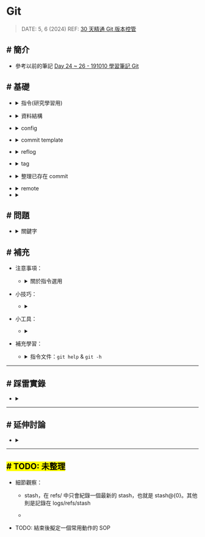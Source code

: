 ##### <!-- 收起 -->

<!----------- ref start ----------->

[Day 24 ~ 26 - 191010 學習筆記 Git]: https://ithelp.ithome.com.tw/articles/10226733
[30 天精通 Git 版本控管]: https://ithelp.ithome.com.tw/users/20004901/ironman/525
[使用 git commit template 管理 git log]: https://medium.com/dev-chill/%E4%BD%BF%E7%94%A8-git-commit-template-%E7%AE%A1%E7%90%86-git-log-cb70f95fda2f
[.gitmessage.txt]: ../src/code/.gitmessage.txt
[Git Commit Message 這樣寫會更好]: https://wadehuanglearning.blogspot.com/2019/05/commit-commit-commit-why-what-commit.html
[git-commit-message]: https://github.com/joelparkerhenderson/git-commit-message
[gc 條件設定]: https://www.git-scm.com/docs/git-gc#_configuration
[Understanding git gc --auto]: https://stackoverflow.com/questions/16337498/understanding-git-gc-auto

<!------------ ref end ------------>

# Git

> DATE: 5, 6 (2024)
> REF: [30 天精通 Git 版本控管]

## # 簡介

- 參考以前的筆記 [Day 24 ~ 26 - 191010 學習筆記 Git]

## # 基礎

<!-- 指令(研究學習用) -->

- <details close>
  <summary>指令(研究學習用)</summary>

  <!-- git cat-file -p [HASH ID] -->

  - <details close>
    <summary><code>git cat-file -p [HASH ID]</code></summary>

    - 查看該物件內容
    - hashID 會是該物件檔案名稱
    - 也可直接查看 ref，EX. `git cat-file -p HEAD`

    </details>

  <!-- git cat-file -t [HASH ID] -->

  - <details close>
    <summary><code>git cat-file -t [HASH ID]</code></summary>

    - 查看該物件種類 (commit、tree、blob、tag)

    </details>

  <!-- git show-ref [NAME] -->

  - <details close>
    <summary><code>git show-ref [NAME]</code></summary>

    - 查看符合 ref 所代表的所有 HASH ID 跟 path
    - 只會查詢 refs/ 中的內容

    - EX.

      ```sh
      $ git show-ref master

      c3bd002d4dcf4169512e94d66bf1db5d648cea17 refs/heads/master
      8gj3h4y38cc334d7060blm3c13jw748a3b75d9a8 refs/remotes/origin/master

      $ git show-ref HEAD

      8gj3h4y38cc334d7060blm3c13jw748a3b75d9a8 refs/remotes/origin/HEAD
      ```

    </details>

  <!-- git rev-parse [NAME] -->

  - <details close>
    <summary><code>git rev-parse [NAME]</code></summary>

    - 查看該名稱所代表的 HASH ID
    - EX.

      ```sh
      $ git rev-parse master
      c3bd002d4dcf4169512e94d66bf1db5d648cea17
      ```

    </details>

  </details>

<!-- 資料結構 -->

- <details close>
  <summary>資料結構</summary>

  <!-- 物件種類 -->

  - <details close>
    <summary>物件種類：commit、tree、blob、tag</summary>

    <!-- commit：包含 tree、parent、author、committer -->

    - <details close>
      <summary>commit：包含 tree、parent、author、committer</summary>

      <!-- 什麼情況會造成合併三條以上分支？ -->

      - <details close>
        <summary>合併三個以上分支，就會有三個以上的 parent。那什麼情況會造成合併三條以上分支？</summary>

        - EX. `git stash save -u`

          - 這個做法會分別將 worktree、index(untracked)、tracked 存成一個 stash
          - 則此時的表現方式是該 stash 會有三個 parent，分別為那三個狀態

          ```sh
          $ git cat-file -p stash
          tree 6381dc317d7a3c2cac9fd0bf383b6b5427b633bb     # worktree  (unmodified/modified)
          parent d5301505f50aa16b1f12cc195897185334c4f044   # HEAD
          parent f07891d84a88efc08f3f305dc59d255a4c1bb68a   # index     (staged)
          parent 18f5efab303dbb7920ae15e71e5b3e62b0381d16   # untracked

          WIP on master: d530150 TEST git 1
          ```

        </details>

      </details>

    <!-- tree：包含 tree、blob -->

    - <details close>
      <summary>tree：包含 tree、blob</summary>

      -

      </details>

    <!-- blob：包含完整一份 file 內容 -->

    - <details close>
      <summary>blob：包含完整一份 file 內容</summary>

      -

      </details>

    <!-- tag：包含 object、type、tag、tagger -->

    - <details close>
      <summary>tag：包含 object、type、tag、tagger</summary>

      -

      </details>

    </details>

  <!-- 儲存流程 -->

  - <details close>
    <summary>儲存流程</summary>

    - commit 後，會先將所有單一 file 以 zlib 演算法壓縮成 blob，包含整個完整的內容，而不只儲存檔案間的差異，存於 `.git/objects/` 中

    - 後面 commit 改回與更之前完全相同內容，也只有一份 blob ，因為 hash 一樣

    - 達到條件後，才利用 delta compression 演算法，封裝後存於 `.git/objects/pack/` 中，每個 pack 包含兩個檔案 `.idx` & `.pack`

    - 自動封裝以 `gc.auto` 設定條件啟動封裝鬆散的 object，以 `gc.autoPackLimit` 設定條件啟動合併 pack

      - [gc 條件設定]
      - [Understanding git gc --auto]

    - 用 `git gc` 手動執行，封裝鬆散的 object，並合併 pack

    </details>

  </details>

<!-- config -->

- <details close>
  <summary>config</summary>

  <!-- 順序：local -> global -> system -->

  - <details close>
    <summary>順序：local -> global -> system</summary>

    - 如果在多個地方設置同一屬性，則 `--local` 會蓋過 `--global` 再蓋過 `--system`

    ```sh
    ## EX.

    $ git config --list --system
    user.name=ocup1

    $ git config --list --global
    user.name=ocup2

    $ git config --list --local
    user.name=ocup3

    $ git config --list
    user.name=ocup1
    user.name=ocup2
    user.name=ocup3

    ## --> 則最後是 ocup3 生效
    ```

    </details>

  <!-- 常用設定 -->

  - <details close>
    <summary>常用設定</summary>

    - `git config --global core.editor "code --wait"` - 設定使用 vscode 編輯
    - `git config --local commit.template "./.gitmessage.txt"` - 設定 commit 模板
    - `git config --global commit.cleanup "strip"` - 設定 commit 依照哪個模式 cleanup。用 SourceTree 可能需要設定

    </details>

  <!-- 日期格式 -->

  - <details close>
    <summary>日期格式</summary>

    - [Git Date 原始碼](https://git.kernel.org/pub/scm/git/git.git/tree/date.c)
    - EX. "never"、"7 days"、"1 day"

    </details>

  <!-- 其他細節 -->

  - <details close>
    <summary>其他細節</summary>

    - windows 在設定 `--system` 時，可能需要切換成管理員權限，才能設定正確
    - macOS 中 `credential.helper=osxkeychain` 將你的憑證（如 GitHub、GitLab 的帳密）安全地存儲在 macOS 的鑰匙串中，以便進行身份驗證時自動填充，無需每次都手動輸入

    </details>

  </details>

<!-- commit template -->

- <details close>
  <summary>commit template</summary>

  - 模板：[.gitmessage.txt]

  - REF

    - [使用 git commit template 管理 git log]
    - [Git Commit Message 這樣寫會更好]
    - [git-commit-message]

  - 流程改善：

    - 設定使用 vscode 開啟編輯
    - 提供 template，註解中描述規則
    - 使用 hook 自動檢查 commit 是否符合規則

  </details>

<!-- reflog -->

- <details close>
  <summary>reflog</summary>

  <!-- 紀錄"使用指令"改變狀態的動作 -->

  - <details close>
    <summary>紀錄"使用指令"改變狀態的動作</summary>

    - 像是 `ORIG_HEAD` 那樣，只是它記錄了所有的動作
    - 包含：commit、checkout、pull、push、merge、reset、clone、branch、rebase、stash..etc

    </details>

  <!-- HEAD@{0} -->

  - <details close>
    <summary><code>HEAD@{0}</code></summary>

    - 可用 `git reflog` 查詢
    - 以 `HEAD@{0}` 來標記最新紀錄，也就是 `HEAD`
    - 依此類推 `HEAD@{1}`, `HEAD@{2}`..，數字越大越舊

    </details>

  <!-- 紀錄在 `.git\logs\` -->

  - <details close>
    <summary>紀錄在 <code>.git\logs\</code></summary>

    - 還分多種 EX. HEAD、master、remote..等等

    </details>

  <!-- 預設保留時間 -->

  - <details close>
    <summary>預設保留時間</summary>

    - 紀錄保留 90 天
    - 紀錄中已經不存在任何分支上的 commit 物件保留 30 天
    - `gc.reflogExpire "90 days"` & `gc.reflogExpireUnreachable "30 days"`

    </details>

  <!-- 常用指令 -->

  - <details close>
    <summary>常用指令</summary>

    - `git reflog`
    - `git reflog delete "ref@{specifier}"` (EX. HEAD@{0})
    - `git reflog expire --expire=now --all`
    - `git config --global gc.reflogExpire "never"`
    - `git config --global gc.reflogExpireUnreachable "never"`

    </details>

  </details>

<!-- tag -->

- <details close>
  <summary>tag</summary>

  - lightweight tag

    - `git tag`
    - 只會有一個 tag ref 指向 commit
    - 若加上 `-m` 也會自動升級為 annotated tag

  - annotated tag

    - `git tag -a`
    - 會新增一個 tag object，並有一個 tag ref 指向 tag
    - 才有 metadata 描述
    - 可以用 GnuPG 金鑰簽章
    - 通常使用此種

  </details>

<!-- 整理 commit 的方法 -->

- <details close>
  <summary>整理已存在 commit</summary>

  <!-- revert -->

  - <details close>
    <summary>revert</summary>

    - 定義：恢復所選 commit 所做的動作，合併到 HEAD

      - EX. 若 commit1 是「將 1 改成 2」，則 git revert commit1 是「將 2 改成 1」，合併到 HEAD

    - 時機：想恢復某次 commit 所做動作

    - 指令：

      - `git revert [commitID]`

      - `git revert -n`

        - revert 後不直接 commit
        - 執行完後，並不是用 `git commit` 建立版本，正確方式：
          - `git revert --continue`: 代替 git commit
          - `git revert --abort`: 放棄 revert

    </details>

  <!-- cherry-pick -->

  - <details close>
    <summary>cherry-pick</summary>

    - 定義：重新套用所選 commit 所做的動作，合併到 HEAD

    - 時機：只想將分支中，其中幾個 commit 合併到 master

    - 指令：

      - `git cherry-pick -x`: 在 commit 訊息中加入是從哪裡撿來

        - EX. `cherry picked from commit dc070...`
        - 需注意可能 pick 後，該分支刪除後也找不到反而困惑，所以不一定較好

      - `git cherry-pick -e`: 先編輯 commit 訊息
      - `git cherry-pick -n`: 不直接 commit

    </details>

  <!-- rebase -->

  - <details close>
    <summary>rebase</summary>

    - 定義：重新修改目前分支的「基礎版本」，把另外一個分支當成目前分支的 Base

      - EX. 處在 branch1，執行 `git rebase master`

        - 原本 branch1 有 branch1 自己的 Base，將 branch1 的 base 改成 master 的 Base

        ```
        原本：
          branch1:
            commit4
            commit3
            commit1

          master:
            commit2
            commit1

        使用後：
          branch1:
            commit4
            commit3
            commit2
            commit1

          master:
            commit2
            commit1
        ```

    - 時機：

    - 指令：

      - `git rebase [commitID] -i`

        - 可指定 Base 的起點 (rewinding head)，從 commitID 開始
        - `-i` 可選擇要對途中每個 commit 做哪些動作 (pick, reword, edit, squash, fixup, ...)
        - 有修改過的 commit(以及後續的 commit) 都會建立新的 commit 物件
        - EX. 舉例以 edit 來移除該 commit 中的某個異動的流程

          ```sh
          # 1. 列出該 commit 所有的異動檔案名稱
          $ git diff --name-only HEAD~

          # 2. 將想要移出掉的異動檔案移出 index
          $ git reset HEAD~ [path]

          # 3. 將現況存進此 commit
          $ git commit --amend

          # 4. 繼續 rebase 後續動作
          $ git rebase --continue
          ```

    </details>

  </details>

<!-- remote 觀念 -->

- <details close>
  <summary>remote</summary>

  <!-- 分支 -->

  - <details close>
    <summary>分支</summary>

    - 分支 & 追蹤分支

      - 分支：refs/heads/ 中的那些
      - 追蹤分支：refs/remotes/ 中的那些

        - EX. 本地的 refs/remotes/origin/master，用來追蹤 origin remote 的 master

    - 在本地有：本地分支 & 本地追蹤分支
    - 在遠端有：遠端分支 & 遠端追蹤分支

    </details>

  <!-- refspec -->

  - <details close>
    <summary>refspec</summary>

    - 定義：用來設定直接以 `git push` & `git fetch`，未指定 remote repo & branch 時，要執行的 repo、branch 組合 (設定檔：`.git/config`)

    - 範例：

      ```sh
      [branch "master"]
        remote = git@your/url.git
        merge = refs/heads/master
      [remote "origin"]
        url = git@your/url.git
        fetch = +refs/heads/master:refs/remotes/origin/master
        fetch = +refs/heads/test:refs/remotes/origin/test
      ```

    - 其他：

      - 沒設定也可以 `git push/fetch [remote_name] [branch_name]` 方式來 push/fetch

    - 指令：

      - 新增與移除 fetch 設定

        ```sh
        git config --add remote.origin.fetch +refs/heads/test:refs/remotes/origin/test
        git config --unset remote.origin.fetch +refs/heads/test:refs/remotes/origin/test
        ```

      - 用 `git push --set-upstream` 來設定 push 對應的 remote:branch

        - EX. 執行 `git push --set-upstream origin branchA`，會在 `.git\config` 增加以下內容：

        - 意義：當想將本地 branchA 推送到遠端，預設的遠端為 origin，推送的時候要將變更合併到遠端的 refs/heads/branchA

        ```sh
        [branch "branchA"]
        remote = origin
        merge = refs/heads/branchA
        ```

    </details>

  </details>

- <details close>
  <summary></summary>

  -

  </details>

## # 問題

<!-- 關鍵字 -->

- <details close>
  <summary>關鍵字</summary>

  - Social Coding
  -

  </details>

## # 補充

<!-- 注意事項 -->

- 注意事項：

  <!-- 關於指令選用 -->

  - <details close>
    <summary>關於指令選用</summary>

    - 我認為推薦使用的指令隨更新不斷在進化，所以有些相同公用的指令，可以參考 shell 上給的回饋來使用

      > EX. `git status` 後會顯示 (use "`git restore --staged <file>...`" to unstage)，以前的版本曾經是 (use "`git reset HEAD <file>...`" to unstage)，但可以盡量使用最新版本建議方式來完成

    - 或是在觀念非常清楚後，學習使用 GUI，指令改 GUI 也會跟著更新，而使用 GUI 需要的是清楚的概念

    </details>

<!-- 小技巧 -->

- 小技巧：

  <!--  -->

  - <details close>
    <summary></summary>

    -

    </details>

<!-- 小工具 -->

- 小工具：

  <!--  -->

  - <details close>
    <summary></summary>

    -

    </details>

<!-- 補充學習 -->

- 補充學習：

  <!-- 指令文件：git help & git -h -->

  - <details close>
    <summary>指令文件：<code>git help</code> & <code>git -h</code></summary>

    - 指令簡易版文件參考 `git -h` (EX. `git commit -h`)
    - 指令更多細節可參考 `git help` (EX. `git help commit`)

    </details>

---

## # 踩雷實錄

<!--  -->

- <details close>
  <summary></summary>

  -

  </details>

---

## # 延伸討論

<!--  -->

- <details close>
  <summary></summary>

  -

  </details>

---

## <mark># TODO: 未整理</mark>

- 細節觀察：

  - stash，在 refs/ 中只會紀錄一個最新的 stash，也就是 stash@{0}。其他則是記錄在 logs/refs/stash

  -

- TODO: 結束後擬定一個常用動作的 SOP
